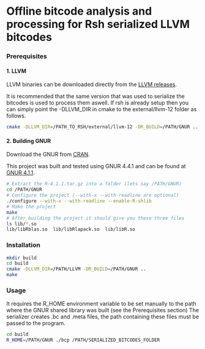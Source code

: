 # Offline bitcode analysis and processing for Rsh serialized LLVM bitcodes

### Prerequisites

#### 1. LLVM

LLVM binaries can be downloaded directly from the [LLVM releases](https://github.com/llvm/llvm-project/releases).

It is recommended that the same version that was used to serialize the bitcodes is used to process them aswell. If rsh is already setup then you can simply point the -DLLVM_DIR in cmake to the external/llvm-12 folder as follows.

```bash
cmake -DLLVM_DIR=/PATH_TO_RSH/external/llvm-12 -DR_BUILD=/PATH/GNUR ..
```

#### 2. Building GNUR

Download the GNUR from [CRAN](https://cran.r-project.org/).

This project was built and tested using GNUR 4.4.1 and can be found at [GNUR 4.1.1](https://cran.r-project.org/src/base/R-4/R-4.1.1.tar.gz).
```bash
# Extract the R-4.1.1.tar.gz into a folder (lets say /PATH/GNUR)
cd /PATH/GNUR
# Configure the project (--with-x --with-readline are optional)
./configure --with-x --with-readline --enable-R-shlib
# Make the project
make
# After building the project it should give you these three files
ls lib/*.so
lib/libRblas.so  lib/libRlapack.so  lib/libR.so
```

### Installation
```bash
mkdir build
cd build
cmake -DLLVM_DIR=/PATH/LLVM -DR_BUILD=/PATH/GNUR ..
make
```

### Usage
It requires the R_HOME environment variable to be set manually to the path where the GNUR shared library was built (see the Prerequisites section)
The serializer creates .bc and .meta files, the path containing these files must be passed to the program.
```bash
cd build
R_HOME=/PATH/GNUR ./bcp /PATH/SERIALIZED_BITCODES_FOLDER
```
